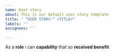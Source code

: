 ```yaml
---
name: User story
about: This is our default user story template
title: " “USER STORY:” <TITLE>"
labels: ''
assignees: ''

---
```


As a **role** i can **capability** that so **received benefit**
